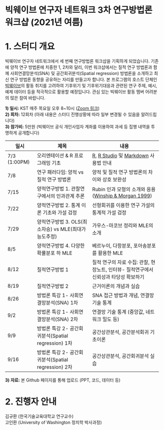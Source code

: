 빅웨이브 연구자 네트워크 3차 연구방법론 워크샵 (2021년 여름)
==========================================
# 1. 스터디 개요  

빅웨이브 연구자 네트워크에서 세 번째 연구방법론 워크샵을 기획하게 되었습니다. 기존에 양적 연구 방법론에 치중한 1, 2차와 달리, 이번 워크샵에서는 질적 연구 방법론과 함께 사회연결망분석(SNA) 및 공간회귀분석(Spatial regression) 방법론을 소개하고 최신 연구 방법론 동향을 공유하는 자리를 만들고자 합니다. 본 프로그램의 호스트 단체인 [빅웨이브](https://www.bigwave4cc.org/)의 활동 취지를 고려하여 기후위기 및 기후위기대응과 관련된 연구 주제, 예시, 예제 데이터 등을 적극적으로 활용할 예정입니다. 관심 있는 빅웨이브 활동 멤버 어려분의 많은 참여 바랍니다. 

**1) 일시:** KST 매주 목요일 오후 8~10시 ([Zoom 링크](https:https://washington.zoom.us/j/98637561547))  
**2) 회차:** 12회차 (아래 내용은 스터디 진행상황에 따라 일부 변경될 수 있음을 알려드립니다)  
**3) 참가비:** 5만원 (빅웨이브 공식 개인사업자 계좌를 이용하여 과세 등 집행 내역을 투명하게 공개합니다)  

일시 | 제목 | 내용
---- | ---- | ----
7/3 (1:00PM) | 오리엔테이션 & R 프로그래밍 기초 | [R](https://cloud.r-project.org/), [R Studio](https://rstudio.com/products/rstudio/download/) 및 [Markdown](http://whatismarkdown.com/) 사용법 안내 
7/8 | 연구 패러다임: 양적 vs 질적 연구 방법론 | 양적 및 질적 연구 방법론의 차이와 상호 보완성
7/15 | 양적연구방법 1. 관찰연구에서의 인과관계 추론 | Rubin 인과 모형의 소개와 응용 ([Winship & Morgan 1999](http://nrs.harvard.edu/urn-3:HUL.InstRepos:3200609))
7/22 | 양적연구방법 2. 통계 이론 기초와 가설 검정 | 선형회귀를 이용한 연구 가설의 통계적 가설 검정
7/29 | 양적연구방법 3. OLS(최소자승) vs MLE(최대가능도추정) | 가우스-마코브 정리와 MLE의 소개
8/5 | 양적연구방법 4. 다양한 확률분포 하 MLE | 베르누이, 다항분포, 포아송분포를 활용한 MLE 
8/12 | 질적연구방법 1  | 질적 연구의 자료 수집:  관찰, 현장노트, 인터뷰- 질적연구에서 신뢰성과 타당성 확보하기
8/19 | 질적연구방법 2  | 근거이론의 개념과 실습 
8/26 | 방법론 특강 1- 사회연결망분석(SNA) 1차 | SNA 접근 방법과 개념, 연결망 기술 통계
9/2 | 방법론 특강 1- 사회연결망분석(SNA) 2차 | 연결망 기술 통계 (중앙값, 네트워크 밀도 등)
9/9 | 방법론 특강 2- 공간회귀분석(Spatial regression) 1차 | 공간상관분석, 공간분석회귀 기초이론
9/16 | 방법론 특강 2- 공간회귀분석(Spatial regression) 2차 | 공간상관분석, 공간회귀분석 실습 

**3) 자료:** 본 Github 페이지를 통해 업로드 (PPT, 코드, 데이터 등)   

# 2. 진행자 안내  

김규환 (한국기술교육대학교 연구교수)  
고인환 (University of Washington 정치학 박사과정)  

